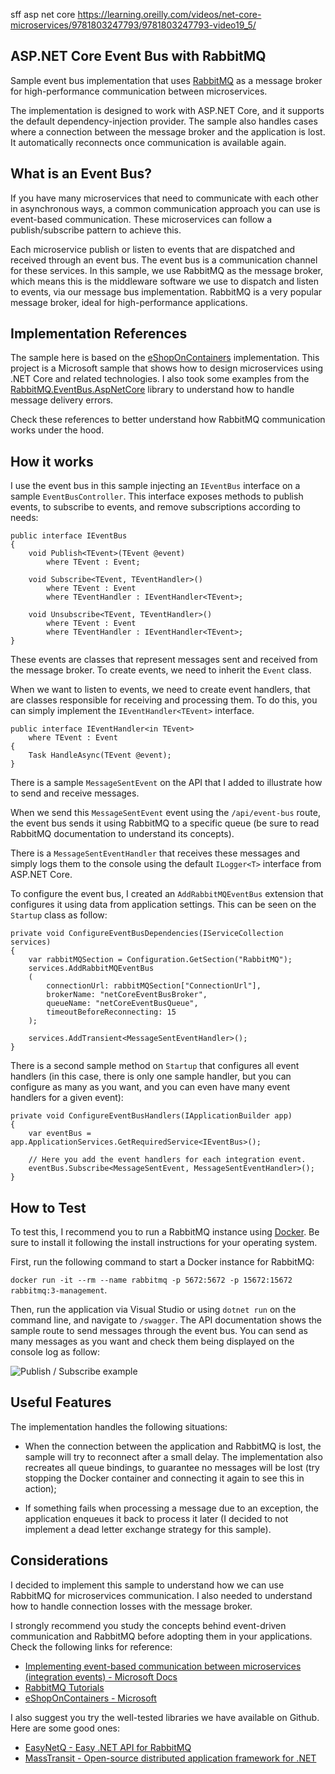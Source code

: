 
sff asp net core
https://learning.oreilly.com/videos/net-core-microservices/9781803247793/9781803247793-video19_5/

## ASP.NET Core Event Bus with RabbitMQ 

Sample event bus implementation that uses [RabbitMQ](https://www.rabbitmq.com/) as a message broker for high-performance communication between microservices.

The implementation is designed to work with ASP.NET Core, and it supports the default dependency-injection provider. 
The sample also handles cases where a connection between the message broker and the application is lost. It automatically reconnects once communication is available again.

## What is an Event Bus?

If you have many microservices that need to communicate with each other in asynchronous ways, a common communication approach you can use is event-based communication. These microservices can follow a publish/subscribe pattern to achieve this. 

Each microservice publish or listen to events that are dispatched and received through an event bus. The event bus is a communication channel for these services. In this sample, we use RabbitMQ as the message broker, which means this is the middleware software we use to dispatch and listen to events, via our message bus implementation. RabbitMQ is a very popular message broker, ideal for high-performance applications.

## Implementation References

The sample here is based on the [eShopOnContainers](https://github.com/dotnet-architecture/eShopOnContainers) implementation. This project is a Microsoft sample that shows how to design microservices using .NET Core and related technologies. I also took some examples from the [RabbitMQ.EventBus.AspNetCore](https://github.com/ojdev/RabbitMQ.EventBus.AspNetCore) library to understand how to handle message delivery errors.

Check these references to better understand how RabbitMQ communication works under the hood.

## How it works

I use the event bus in this sample injecting an `IEventBus` interface on a sample `EventBusController`. This interface exposes methods to publish events, to subscribe to events, and remove subscriptions according to needs:

```
public interface IEventBus
{
	void Publish<TEvent>(TEvent @event)
		where TEvent : Event;

	void Subscribe<TEvent, TEventHandler>()
		where TEvent : Event
		where TEventHandler : IEventHandler<TEvent>;

	void Unsubscribe<TEvent, TEventHandler>()
		where TEvent : Event
		where TEventHandler : IEventHandler<TEvent>;
}
```

These events are classes that represent messages sent and received from the message broker. To create events, we need to inherit the `Event` class.

When we want to listen to events, we need to create event handlers, that are classes responsible for receiving and processing them. To do this, you can simply implement the `IEventHandler<TEvent>` interface.

```
public interface IEventHandler<in TEvent>
	where TEvent : Event
{
	Task HandleAsync(TEvent @event);
}
```

There is a sample `MessageSentEvent` on the API that I added to illustrate how to send and receive messages. 

When we send this `MessageSentEvent` event using the `/api/event-bus` route, the event bus sends it using RabbitMQ to a specific queue (be sure to read RabbitMQ documentation to understand its concepts). 

There is a `MessageSentEventHandler` that receives these messages and simply logs them to the console using the default `ILogger<T>` interface from ASP.NET Core.

To configure the event bus, I created an `AddRabbitMQEventBus` extension that configures it using data from application settings. This can be seen on the `Startup` class as follow:

```
private void ConfigureEventBusDependencies(IServiceCollection services)
{
	var rabbitMQSection = Configuration.GetSection("RabbitMQ");
	services.AddRabbitMQEventBus
	(
		connectionUrl: rabbitMQSection["ConnectionUrl"],
		brokerName: "netCoreEventBusBroker",
		queueName: "netCoreEventBusQueue",
		timeoutBeforeReconnecting: 15
	);

	services.AddTransient<MessageSentEventHandler>();
}
```

There is a second sample method on `Startup` that configures all event handlers (in this case, there is only one sample handler, but you can configure as many as you want, and you can even have many event handlers for a given event):

```
private void ConfigureEventBusHandlers(IApplicationBuilder app)
{
	var eventBus = app.ApplicationServices.GetRequiredService<IEventBus>();

	// Here you add the event handlers for each integration event.
	eventBus.Subscribe<MessageSentEvent, MessageSentEventHandler>();
}
```

## How to Test

To test this, I recommend you to run a RabbitMQ instance using [Docker](https://www.docker.com/). Be sure to install it following the install instructions for your operating system.

First, run the following command to start a Docker instance for RabbitMQ:

`docker run -it --rm --name rabbitmq -p 5672:5672 -p 15672:15672 rabbitmq:3-management`.

Then, run the application via Visual Studio or using `dotnet run` on the command line, and navigate to `/swagger`. 
The API documentation shows the sample route to send messages through the event bus. You can send as many messages as you want and check them being displayed on the console log as follow:

![Publish / Subscribe example](https://raw.githubusercontent.com/evgomes/net-core-event-bus/main/images/publish-subscrive-sample.png)

## Useful Features

The implementation handles the following situations:

- When the connection between the application and RabbitMQ is lost, the sample will try to reconnect after a small delay. The implementation also recreates all queue bindings, to guarantee no messages will be lost (try stopping the Docker container and connecting it again to see this in action);

- If something fails when processing a message due to an exception, the application enqueues it back to process it later (I decided to not implement a dead letter exchange strategy for this sample).

## Considerations

I decided to implement this sample to understand how we can use RabbitMQ for microservices communication. I also needed to understand how to handle connection losses with the message broker.

I strongly recommend you study the concepts behind event-driven communication and RabbitMQ before adopting them in your applications. Check the following links for reference:

- [Implementing event-based communication between microservices (integration events) - Microsoft Docs](https://docs.microsoft.com/pt-br/dotnet/architecture/microservices/multi-container-microservice-net-applications/integration-event-based-microservice-communications)
- [RabbitMQ Tutorials](https://www.rabbitmq.com/getstarted.html)
- [eShopOnContainers - Microsoft](https://github.com/dotnet-architecture/eShopOnContainers)

I also suggest you try the well-tested libraries we have available on Github. Here are some good ones:

- [EasyNetQ - Easy .NET API for RabbitMQ](https://easynetq.com/)
- [MassTransit - Open-source distributed application framework for .NET](https://masstransit-project.com/)